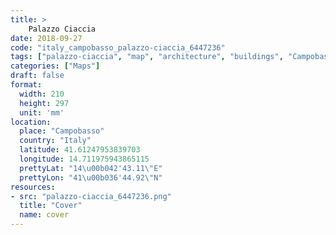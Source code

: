 ```yaml
---
title: > 
    Palazzo Ciaccia
date: 2018-09-27
code: "italy_campobasso_palazzo-ciaccia_6447236"
tags: ["palazzo-ciaccia", "map", "architecture", "buildings", "Campobasso", "Italy"]
categories: ["Maps"]
draft: false
format:
  width: 210
  height: 297
  unit: 'mm'
location:
  place: "Campobasso"
  country: "Italy"
  latitude: 41.61247953839703
  longitude: 14.711975943865115
  prettyLat: "14\u00b042'43.11\"E"
  prettyLon: "41\u00b036'44.92\"N"
resources:
- src: "palazzo-ciaccia_6447236.png"
  title: "Cover"
  name: cover
---
```

